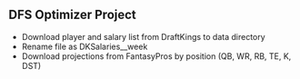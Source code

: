## DFS Optimizer Project

- Download player and salary list from DraftKings to data directory
- Rename file as DKSalaries_<matchup nanme>_week<current week>
- Download projections from FantasyPros by position (QB, WR, RB, TE, K, DST)